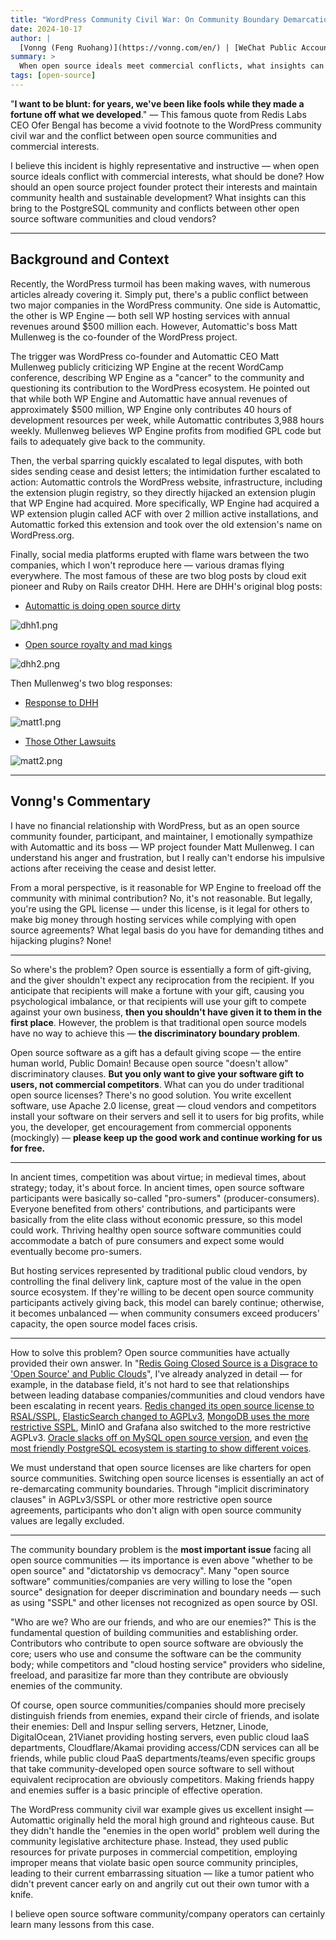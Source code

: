 ```yaml
---
title: "WordPress Community Civil War: On Community Boundary Demarcation"
date: 2024-10-17
author: |
  [Vonng (Feng Ruohang)](https://vonng.com/en/) | [WeChat Public Account](https://blog.vonng.com/en/)
summary: >
  When open source ideals meet commercial conflicts, what insights can this conflict between open source software communities and cloud vendors bring? On the importance of community boundary demarcation.
tags: [open-source]
---
```


"**I want to be blunt: for years, we've been like fools while they made a fortune off what we developed**." — This famous quote from Redis Labs CEO Ofer Bengal has become a vivid footnote to the WordPress community civil war and the conflict between open source communities and commercial interests.

I believe this incident is highly representative and instructive — when open source ideals conflict with commercial interests, what should be done? How should an open source project founder protect their interests and maintain community health and sustainable development? What insights can this bring to the PostgreSQL community and conflicts between other open source software communities and cloud vendors?

--------

## Background and Context

Recently, the WordPress turmoil has been making waves, with numerous articles already covering it. Simply put, there's a public conflict between two major companies in the WordPress community. One side is Automattic, the other is WP Engine — both sell WP hosting services with annual revenues around $500 million each. However, Automattic's boss Matt Mullenweg is the co-founder of the WordPress project.

The trigger was WordPress co-founder and Automattic CEO Matt Mullenweg publicly criticizing WP Engine at the recent WordCamp conference, describing WP Engine as a "cancer" to the community and questioning its contribution to the WordPress ecosystem. He pointed out that while both WP Engine and Automattic have annual revenues of approximately $500 million, WP Engine only contributes 40 hours of development resources per week, while Automattic contributes 3,988 hours weekly. Mullenweg believes WP Engine profits from modified GPL code but fails to adequately give back to the community.

Then, the verbal sparring quickly escalated to legal disputes, with both sides sending cease and desist letters; the intimidation further escalated to action: Automattic controls the WordPress website, infrastructure, including the extension plugin registry, so they directly hijacked an extension plugin that WP Engine had acquired. More specifically, WP Engine had acquired a WP extension plugin called ACF with over 2 million active installations, and Automattic forked this extension and took over the old extension's name on WordPress.org.

Finally, social media platforms erupted with flame wars between the two companies, which I won't reproduce here — various dramas flying everywhere. The most famous of these are two blog posts by cloud exit pioneer and Ruby on Rails creator DHH. Here are DHH's original blog posts:

- [Automattic is doing open source dirty](https://world.hey.com/dhh/automattic-is-doing-open-source-dirty-b95cf128)

![dhh1.png](dhh1.png)

- [Open source royalty and mad kings](https://world.hey.com/dhh/open-source-royalty-and-mad-kings-a8f79d16)

![dhh2.png](dhh2.png)

Then Mullenweg's two blog responses:

- [Response to DHH](https://ma.tt/2024/10/on-dhh/)

![matt1.png](matt1.png)

- [Those Other Lawsuits](https://ma.tt/2024/10/other-lawsuits/)

![matt2.png](matt2.png)

--------

## Vonng's Commentary

I have no financial relationship with WordPress, but as an open source community founder, participant, and maintainer, I emotionally sympathize with Automattic and its boss — WP project founder Matt Mullenweg. I can understand his anger and frustration, but I really can't endorse his impulsive actions after receiving the cease and desist letter.

From a moral perspective, is it reasonable for WP Engine to freeload off the community with minimal contribution? No, it's not reasonable. But legally, you're using the GPL license — under this license, is it legal for others to make big money through hosting services while complying with open source agreements? What legal basis do you have for demanding tithes and hijacking plugins? None!

---------------

So where's the problem? Open source is essentially a form of gift-giving, and the giver shouldn't expect any reciprocation from the recipient. If you anticipate that recipients will make a fortune with your gift, causing you psychological imbalance, or that recipients will use your gift to compete against your own business, **then you shouldn't have given it to them in the first place**. However, the problem is that traditional open source models have no way to achieve this — **the discriminatory boundary problem**.

Open source software as a gift has a default giving scope — the entire human world, Public Domain! Because open source "doesn't allow" discriminatory clauses. **But you only want to give your software gift to users, not commercial competitors**. What can you do under traditional open source licenses? There's no good solution. You write excellent software, use Apache 2.0 license, great — cloud vendors and competitors install your software on their servers and sell it to users for big profits, while you, the developer, get encouragement from commercial opponents (mockingly) — **please keep up the good work and continue working for us for free.**

--------------

In ancient times, competition was about virtue; in medieval times, about strategy; today, it's about force. In ancient times, open source software participants were basically so-called "pro-sumers" (producer-consumers). Everyone benefited from others' contributions, and participants were basically from the elite class without economic pressure, so this model could work. Thriving healthy open source software communities could accommodate a batch of pure consumers and expect some would eventually become pro-sumers.

But hosting services represented by traditional public cloud vendors, by controlling the final delivery link, capture most of the value in the open source ecosystem. If they're willing to be decent open source community participants actively giving back, this model can barely continue; otherwise, it becomes unbalanced — when community consumers exceed producers' capacity, the open source model faces crisis.

---------

How to solve this problem? Open source communities have actually provided their own answer. In "[Redis Going Closed Source is a Disgrace to 'Open Source' and Public Clouds](https://blog.vonng.com/en/db/redis-not-oss/)", I've already analyzed in detail — for example, in the database field, it's not hard to see that relationships between leading database companies/communities and cloud vendors have been escalating in recent years. [Redis changed its open source license to RSAL/SSPL](https://blog.vonng.com/en/db/redis-not-oss/), [ElasticSearch changed to AGPLv3](https://blog.vonng.com/en/db/elastic-license/), [MongoDB uses the more restrictive SSPL](https://blog.vonng.com/en/db/mongo-sspl/), MinIO and Grafana also switched to the more restrictive AGPLv3. [Oracle slacks off on MySQL open source version](https://blog.vonng.com/en/db/mysql-vs-pg/), and even [the most friendly PostgreSQL ecosystem is starting to show different voices](https://blog.vonng.com/en/pg/pg-vs-cloud/).

We must understand that open source licenses are like charters for open source communities. Switching open source licenses is essentially an act of re-demarcating community boundaries. Through "implicit discriminatory clauses" in AGPLv3/SSPL or other more restrictive open source agreements, participants who don't align with open source community values are legally excluded.

-----------

The community boundary problem is the **most important issue** facing all open source communities — its importance is even above "whether to be open source" and "dictatorship vs democracy". Many "open source software" communities/companies are very willing to lose the "open source" designation for deeper discrimination and boundary needs — such as using "SSPL" and other licenses not recognized as open source by OSI.

"Who are we? Who are our friends, and who are our enemies?" This is the fundamental question of building communities and establishing order. Contributors who contribute to open source software are obviously the core; users who use and consume the software can be the community body; while competitors and "cloud hosting service" providers who sideline, freeload, and parasitize far more than they contribute are obviously enemies of the community.

Of course, open source communities/companies should more precisely distinguish friends from enemies, expand their circle of friends, and isolate their enemies: Dell and Inspur selling servers, Hetzner, Linode, DigitalOcean, 21Vianet providing hosting servers, even public cloud IaaS departments, Cloudflare/Akamai providing access/CDN services can all be friends, while public cloud PaaS departments/teams/even specific groups that take community-developed open source software to sell without equivalent reciprocation are obviously competitors. Making friends happy and enemies suffer is a basic principle of effective operation.

The WordPress community civil war example gives us excellent insight — Automattic originally held the moral high ground and righteous cause. But they didn't handle the "enemies in the open world" problem well during the community legislative architecture phase. Instead, they used public resources for private purposes in commercial competition, employing improper means that violate basic open source community principles, leading to their current embarrassing situation — like a tumor patient who didn't prevent cancer early on and angrily cut out their own tumor with a knife.

I believe open source software community/company operators can certainly learn many lessons from this case.